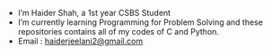 - I’m Haider Shah, a 1st year CSBS Student
- I’m currently learning Programming for Problem Solving and these repositories contains all of my codes of C and Python.
- Email : haiderjeelani2@gmail.com

<!---
thhaider/thhaider is a ✨ special ✨ repository because its `README.md` (this file) appears on your GitHub profile.
You can click the Preview link to take a look at your changes.
--->
